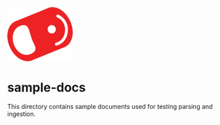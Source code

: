 <img src="../img/pull-tab.svg" width="150" />

# sample-docs

This directory contains sample documents used for testing parsing and ingestion.